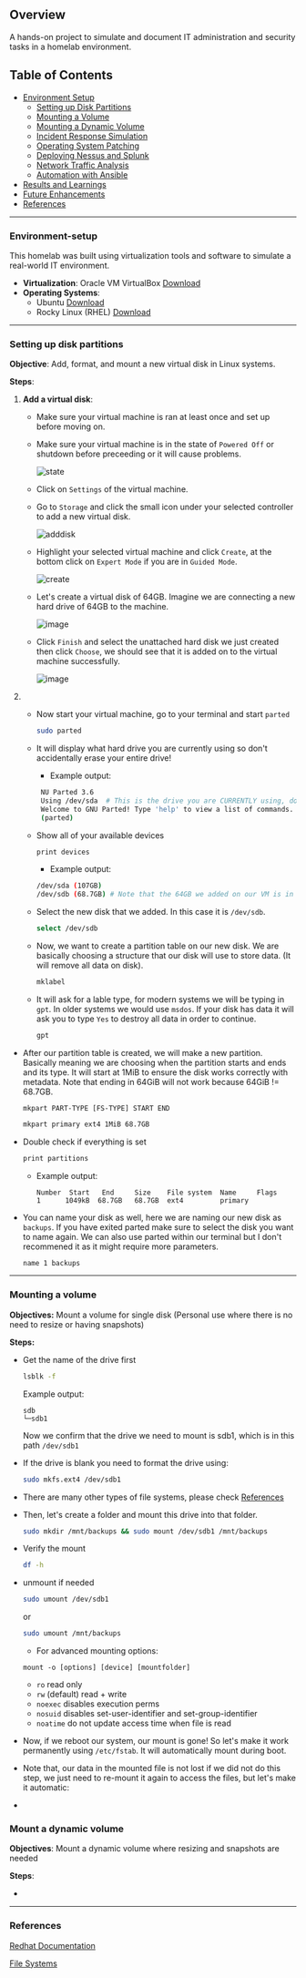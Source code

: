 ## Overview
A hands-on project to simulate and document IT administration and security tasks in a homelab environment.

## Table of Contents
- [Environment Setup](#environment-setup)
  - [Setting up Disk Partitions](#setting-up-disk-partitions)
  - [Mounting a Volume](#mounting-a-volume)
  - [Mounting a Dynamic Volume](#mounting-a-dynamic-volume)
  - [Incident Response Simulation](#incident-response-simulation)
  - [Operating System Patching](#operating-system-patching)
  - [Deploying Nessus and Splunk](#deploying-nessus-and-splunk)
  - [Network Traffic Analysis](#network-traffic-analysis)
  - [Automation with Ansible](#automation-with-ansible)
- [Results and Learnings](#results-and-learnings)
- [Future Enhancements](#future-enhancements)
- [References](#references)

___
### Environment-setup
This homelab was built using virtualization tools and software to simulate a real-world IT environment.
- **Virtualization**: Oracle VM VirtualBox [Download](https://www.oracle.com/virtualization/technologies/vm/downloads/virtualbox-downloads.html)
- **Operating Systems**:
  - Ubuntu [Download](https://ubuntu.com/download)
  - Rocky Linux (RHEL) [Download](https://rockylinux.org/download)
    
___

### Setting up disk partitions
**Objective**: Add, format, and mount a new virtual disk in Linux systems. 

**Steps**:

1. **Add a virtual disk**:
   - Make sure your virtual machine is ran at least once and set up before moving on.
   - Make sure your virtual machine is in the state of `Powered Off` or shutdown before preceeding or it will cause problems.
  
     ![state](images/shutdownstate.png)

   - Click on `Settings` of the virtual machine.
   - Go to `Storage` and click the small icon under your selected controller to add a new virtual disk.

     ![adddisk](images/storage_SS.png)

   - Highlight your selected virtual machine and click `Create`, at the bottom click on `Expert Mode` if you are in `Guided Mode`.

     ![create](images/create.png)

   - Let's create a virtual disk of 64GB. Imagine we are connecting a new hard drive of 64GB to the machine.
  
     ![image](images/diskcreation.png)

   - Click `Finish` and select the unattached hard disk we just created then click `Choose`, we should see that it is added on to the virtual machine successfully.

     ![image](images/add_success.png)

2. - Now start your virtual machine, go to your terminal and start `parted`
  
     ```bash
     sudo parted
     ```

   - It will display what hard drive you are currently using so don't accidentally erase your entire drive!
     - Example output:
       
     ```bash
      NU Parted 3.6
      Using /dev/sda  # This is the drive you are CURRENTLY using, do not select this. 
      Welcome to GNU Parted! Type 'help' to view a list of commands.
      (parted)
     ```

   - Show all of your available devices
     
     ```bash
     print devices
     ```
     
     - Example output:
       
      ```bash
      /dev/sda (107GB)
      /dev/sdb (68.7GB) # Note that the 64GB we added on our VM is in GiB, so in parted it will appear larger in number, but they are the same size, both uses different measurements.
      ```

   - Select the new disk that we added. In this case it is `/dev/sdb`.

     ```bash
     select /dev/sdb 
     ```

   - Now, we want to create a partition table on our new disk. We are basically choosing a structure that our disk will use to store data. (It will remove all data on disk).
  
     ```bash
     mklabel 
     ```
  
   - It will ask for a lable type, for modern systems we will be typing in `gpt`. In older systems we would use `msdos`. If your disk has data it will ask you to type `Yes` to destroy all data in order to continue.

     ```bash
     gpt
     ````
  
  - After our partition table is created, we will make a new partition. Basically meaning we are choosing when the partition starts and ends and its type. It will start at 1MiB to ensure the disk works correctly with metadata. Note that ending in 64GiB will not work because 64GiB != 68.7GB. 
    
    `mkpart PART-TYPE [FS-TYPE] START END`

    ```bash
    mkpart primary ext4 1MiB 68.7GB
    ```
  - Double check if everything is set

    ```bash
    print partitions
    ```
    - Example output:
    
          Number  Start   End     Size    File system  Name     Flags
          1      1049kB  68.7GB   68.7GB  ext4         primary

  - You can name your disk as well, here we are naming our new disk as `backups`. If you have exited parted make sure to select the disk you want to name again. We can also use parted within our terminal but I don't recommened it as it might require more parameters.
    
    ```bash
    name 1 backups
    ```
    
___

### Mounting a volume

**Objectives:** Mount a volume for single disk (Personal use where there is no need to resize or having snapshots)

**Steps:**

- Get the name of the drive first
  
  ```bash
  lsblk -f
  ```
  Example output:
  
  ```
  sdb                 
  └─sdb1
  ```

  Now we confirm that the drive we need to mount is sdb1, which is in this path `/dev/sdb1`
  
- If the drive is blank you need to format the drive using:
  
  ```bash
  sudo mkfs.ext4 /dev/sdb1
  ```
- There are many other types of file systems, please check [References](#references)
- Then, let's create a folder and mount this drive into that folder.
  ```bash
  sudo mkdir /mnt/backups && sudo mount /dev/sdb1 /mnt/backups
  ```
- Verify the mount
  ```bash
  df -h
  ```
- unmount if needed
  ```bash
  sudo umount /dev/sdb1
  ```
  or
  ```bash
  sudo umount /mnt/backups
  ```

  - For advanced mounting options:
 
  `mount -o [options] [device] [mountfolder]`
  
    - `ro` read only
    - `rw` (default) read + write
    - `noexec` disables execution perms
    - `nosuid` disables set-user-identifier and set-group-identifier
    - `noatime` do not update access time when file is read

- Now, if we reboot our system, our mount is gone! So let's make it work permanently using `/etc/fstab`. It will automatically mount during boot.
- Note that, our data in the mounted file is not lost if we did not do this step, we just need to re-mount it again to access the files, but let's make it automatic:

- 







### Mount a dynamic volume

**Objectives**: Mount a dynamic volume where resizing and snapshots are needed

**Steps**:

- 















___
### References

[Redhat Documentation](https://docs.redhat.com/en/documentation/red_hat_enterprise_linux/9/html/managing_storage_devices/disk-partitions_managing-storage-devices?utm_source=chatgpt.com#guid-partition-table_disk-partitions)

[File Systems](https://en.wikipedia.org/wiki/List_of_file_systems)


















